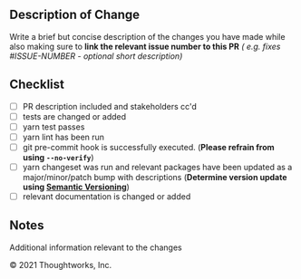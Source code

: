 ## Description of Change

<!--
Thank you for your Pull Request. Please provide a description above and review
the requirements below.

Contributors guide: https://github.com/cloud-carbon-footprint/cloud-carbon-footprint/blob/trunk/CONTRIBUTING.md
-->

Write a brief but concise description of the changes you have made while also making sure to **link the relevant issue number to this PR** _( e.g. fixes #ISSUE-NUMBER - optional short description)_

## Checklist

<!-- Remove items that do not apply. For completed items, change [ ] to [x]. -->

- [ ] PR description included and stakeholders cc'd
- [ ] tests are changed or added
- [ ] yarn test passes
- [ ] yarn lint has been run
- [ ] git pre-commit hook is successfully executed.
      (**Please refrain from using `--no-verify`**)
- [ ] yarn changeset was run and relevant packages have been updated as a major/minor/patch bump with descriptions
      (**Determine version update using [Semantic Versioning](https://semver.org/)**)
- [ ] relevant documentation is changed or added

## Notes

Additional information relevant to the changes

© 2021 Thoughtworks, Inc.
